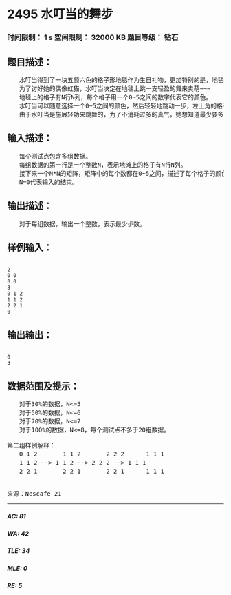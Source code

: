 # 2495 水叮当的舞步   
### 时间限制： 1 s     空间限制： 32000 KB     题目等级： 钻石  
## 题目描述：  

<pre>
　　水叮当得到了一块五颜六色的格子形地毯作为生日礼物，更加特别的是，地毯上格子的颜色还能随着踩踏而改变。  
　　为了讨好她的偶像虹猫，水叮当决定在地毯上跳一支轻盈的舞来卖萌~~~
　　地毯上的格子有N行N列，每个格子用一个0~5之间的数字代表它的颜色。  
　　水叮当可以随意选择一个0~5之间的颜色，然后轻轻地跳动一步，左上角的格子所在的联通块里的所有格子就会变成她选择的那种颜色。这里连通定义为：两个格子有公共边，并且颜色相同。  
　　由于水叮当是施展轻功来跳舞的，为了不消耗过多的真气，她想知道最少要多少步才能把所有格子的颜色变成一样的。
</pre>
  
  
## 输入描述：  

<pre>
　　每个测试点包含多组数据。  
　　每组数据的第一行是一个整数N，表示地摊上的格子有N行N列。  
　　接下来一个N*N的矩阵，矩阵中的每个数都在0~5之间，描述了每个格子的颜色。  
　　N=0代表输入的结束。
</pre>
  
  
## 输出描述：  

<pre>
　　对于每组数据，输出一个整数，表示最少步数。
</pre>
  
  
## 样例输入：  

<pre><code>
2  
0 0   
0 0  
3  
0 1 2  
1 1 2  
2 2 1  
0
</code></pre>
  
  
## 输出输出：  

<pre><code>
0  
3
</code></pre>
  
  
## 数据范围及提示：  

<pre>
　　对于30%的数据，N<=5  
　　对于50%的数据，N<=6  
　　对于70%的数据，N<=7  
　　对于100%的数据，N<=8，每个测试点不多于20组数据。  
  
第二组样例解释：  
　　0 1 2       1 1 2       2 2 2      1 1 1  
　　1 1 2 --> 1 1 2 --> 2 2 2 --> 1 1 1  
　　2 2 1       2 2 1       2 2 1      1 1 1
  

来源：Nescafe 21
</pre>
  
  
***  

##### AC: 81  
##### WA: 42  
##### TLE: 34  
##### MLE: 0  
##### RE: 5  
